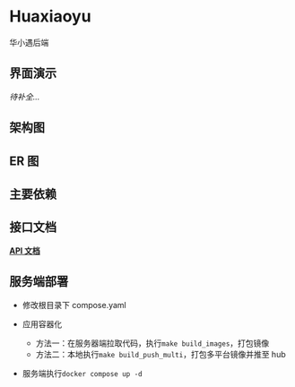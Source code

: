 # Huaxiaoyu

华小遇后端

## 界面演示

_待补全..._

## 架构图

<!-- ```mermaid
flowchart LR
  id_client(((Clients))) --HTTP--- id_main(Main Service\nAPI网关 / 鉴权\n用户相关 / 终端交互)
  id_client --Websocket--- id_main

  subgraph Terryminal Services
  id_main --gRPC--- id_chatbot(Chatbot Service\nAI机器人)
  id_main --Docker Engine API--- Docker
  end

  subgraph DataBase
  id_main -.- id_mysql[(Mysql DB)]
  id_chatbot -.- id_mysql
  id_main -.- id_redis[(Redis MQ)]
  end

  subgraph Docker
  id_main --gRPC--- id_bash(Pty Container\n内置Node服务)
  end

  subgraph 第三方API
  id_gpt(OpenAI ChatGPT3.5) --HTTP--- id_chatbot
  end
``` -->

## ER 图

<!-- ```mermaid
erDiagram
    USER ||--o{ TERMINAL : own
    TERMINAL ||--|| TERMINAL_TEMPLATE : instantiated-from
    USER {
        int id PK
        string email UK "邮箱"
        string nickname "昵称"
        string password "密码"
        int chatbot_token "Chatbot服务剩余Token数"
        string verification_code "验证码"
        datetime expired_at "验证码过期时间"
        datetime created_at
        datetime updated_at
    }
    TERMINAL {
        string id PK "同Docker容器ID"
        string name UK "实例名称（同Docker容器名）"
        string size "Docker容器体积"
        string remark "用户备注"
        int owner_id FK "所有者ID"
        int template_id FK "模版ID"
        time total_duration "累计使用时长"
        datetime created_at
        datetime updated_at
    }
    TERMINAL_TEMPLATE {
        int id PK
        string name UK "模版名称"
        string image_name "Docker镜像名"
        string size "Docker镜像体积"
        string description "模版描述"
        datetime created_at
        datetime updated_at
    }

``` -->

## 主要依赖

<!-- - [**gRPC**](https://grpc.io/) -->

## 接口文档

[**API 文档**](https://apifox.com/apidoc/shared-73747cdd-880f-4b68-951f-7294685be27e)

## 服务端部署

- 修改根目录下 compose.yaml
- 应用容器化

  - 方法一：在服务器端拉取代码，执行`make build_images`，打包镜像
  - 方法二：本地执行`make build_push_multi`，打包多平台镜像并推至 hub

- 服务端执行`docker compose up -d`

